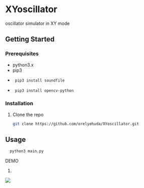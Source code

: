 # XYoscillator
oscillator simulator in XY mode

<!-- GETTING STARTED -->
## Getting Started



### Prerequisites

* python3.x
* pip3
* ```sh
   pip3 install soundfile
   ```
* ```sh
   pip3 install opencv-python
   ```  


### Installation

1. Clone the repo
   ```sh
   git clone https://github.com/orelyehuda/XYoscillator.git
   ```
   

<!-- USAGE-->
## Usage
 ```sh
   python3 main.py
```



DEMO

1.
![](sample1.gif)
